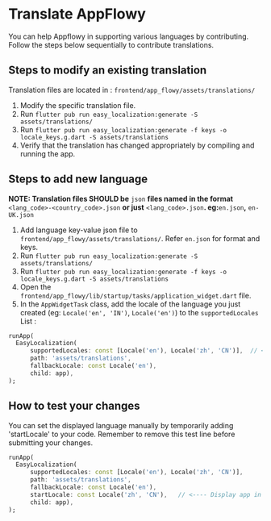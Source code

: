 # Translate AppFlowy

You can help Appflowy in supporting various languages by contributing. Follow the steps below sequentially to contribute translations.

## Steps to modify an existing translation

Translation files are located in : `frontend/app_flowy/assets/translations/`

1. Modify the specific translation file.
2. Run `flutter pub run easy_localization:generate -S assets/translations/`
3. Run `flutter pub run easy_localization:generate -f keys -o locale_keys.g.dart -S assets/translations`
4. Verify that the translation has changed appropriately by compiling and running the app.

## Steps to add new language

**NOTE: Translation files SHOULD be** `json` **files named in the format** `<lang_code>-<country_code>.json` **or just** `<lang_code>.json`**. eg:**`en.json`**,** `en-UK.json`

1. Add language key-value json file to `frontend/app_flowy/assets/translations/`. Refer `en.json` for format and keys.
2. Run `flutter pub run easy_localization:generate -S assets/translations/`
3. Run `flutter pub run easy_localization:generate -f keys -o locale_keys.g.dart -S assets/translations`
4. Open the `frontend/app_flowy/lib/startup/tasks/application_widget.dart` file.
5. In the `AppWidgetTask` class, add the locale of the language you just created (eg: `Locale('en', 'IN')`, `Locale('en')`) to the `supportedLocales` List :

```dart
runApp(
  EasyLocalization(
      supportedLocales: const [Locale('en'), Locale('zh', 'CN')],  // <---- Add locale to this list
      path: 'assets/translations',
      fallbackLocale: const Locale('en'),
      child: app),
);    
```

## How to test your changes

You can set the displayed language manually by temporarily adding 'startLocale' to your code. Remember to remove this test line before submitting your changes.

```dart
runApp(
  EasyLocalization(
      supportedLocales: const [Locale('en'), Locale('zh', 'CN')],
      path: 'assets/translations',
      fallbackLocale: const Locale('en'),
      startLocale: const Locale('zh', 'CN'),   // <---- Display app in Chinese
      child: app),
);
```
